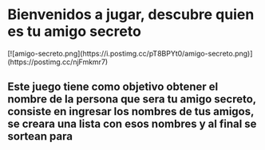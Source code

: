 <h1>Bienvenidos a jugar, descubre quien es tu amigo secreto</h1>
[![amigo-secreto.png](https://i.postimg.cc/pT8BPYt0/amigo-secreto.png)](https://postimg.cc/njFmkmr7)


<h2>Este juego tiene como objetivo obtener el nombre de la persona que sera tu amigo secreto, consiste en ingresar los nombres de tus amigos, se creara una lista con esos nombres y al final se sortean para </h2>
